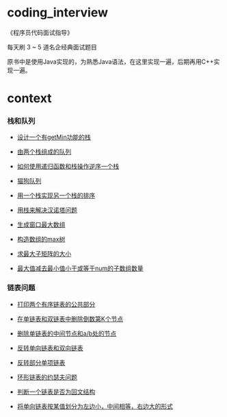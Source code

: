 # coding_interview

《程序员代码面试指导》

每天刷 3 ~ 5 道名企经典面试题目

原书中是使用Java实现的，为熟悉Java语法，在这里实现一遍，后期再用C++实现一遍。

# context

### 栈和队列

  - [设计一个有getMin功能的栈](./info/Stack/Stack1.md)

  - [由两个栈组成的队列](./info/Stack/Stack2.md)

  - [如何使用递归函数和栈操作逆序一个栈](./info/Stack/Stack3.md)

  - [猫狗队列](./info/Stack/Stack4.md)

  - [用一个栈实现另一个栈的排序](./info/Stack/Stack5.md)

  - [用栈来解决汉诺塔问题](./info/Stack/Stack6.md)

  - [生成窗口最大数组](./info/Stack/Stack7.md)

  - [构造数组的max树](./info/Stack/Stack8.md)

  - [求最大子矩阵的大小](./info/Stack/Stack9.md)

  - [最大值减去最小值小于或等于num的子数组数量](./info/Stack/Stack10.md)

### 链表问题

  - [打印两个有序链表的公共部分](./info/LinkList/LinkList1.md)

  - [在单链表和双链表中删除倒数第K个节点](./info/LinkList/LinkList2.md)

  - [删除单链表的中间节点和a/b处的节点](./info/LinkList/LinkList3.md)

  - [反转单向链表和双向链表](./info/LinkList/LinkList4.md)

  - [反转部分单项链表](./info/LinkList/LinkList5.md)

  - [环形链表的约瑟夫问题](./info/LinkList/LinkList6.md)

  - [判断一个链表是否为回文结构](./info/LinkList/LinkList7.md)

  - [将单向链表按某值划分为左边小，中间相等，右边大的形式](./info/LinkList/LinkList8.md) 
